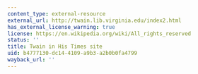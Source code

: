 ```yaml
---
content_type: external-resource
external_url: http://twain.lib.virginia.edu/index2.html
has_external_license_warning: true
license: https://en.wikipedia.org/wiki/All_rights_reserved
status: ''
title: Twain in His Times site
uid: b4777130-dc14-4109-a9b3-a2b0b0fa4799
wayback_url: ''
---
```

